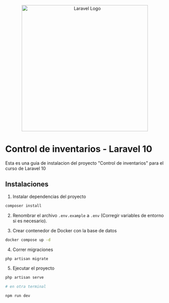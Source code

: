 <p align="center"><a href="https://laravel.com" target="_blank"><img src="https://raw.githubusercontent.com/laravel/art/master/logo-lockup/5%20SVG/2%20CMYK/1%20Full%20Color/laravel-logolockup-cmyk-red.svg" width="400" alt="Laravel Logo"></a></p>


# Control de inventarios - Laravel 10

Esta es una guia de instalacion del proyecto "Control de inventarios" para el curso de Laravel 10

## Instalaciones
1. Instalar dependencias del proyecto
```bash
composer install
```

2. Renombrar el archivo ``.env.example`` a ``.env`` (Corregir variables de entorno si es necesario).

3. Crear contenedor de Docker con la base de datos
```bash
docker compose up -d
```

4. Correr migraciones
```bash
php artisan migrate
```

5. Ejecutar el proyecto
```bash
php artisan serve

# en otra terminal

npm run dev
```